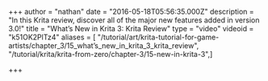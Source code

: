 +++
author = "nathan"
date = "2016-05-18T05:56:35.000Z"
description = "In this Krita review, discover all of the major new features added in version 3.0!"
title = "What’s New in Krita 3: Krita Review"
type = "video"
videoid = "k51OK2PlTz4"
aliases = [ "/tutorial/art/krita-tutorial-for-game-artists/chapter_3/15_what’s_new_in_krita_3_krita_review", "/tutorial/krita/krita-from-zero/chapter-3/15-new-in-krita-3",]

+++